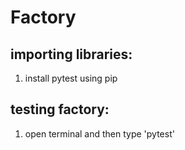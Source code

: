 # Factory
## importing libraries:

1. install pytest using pip

## testing factory:

1. open terminal and then type 'pytest'

